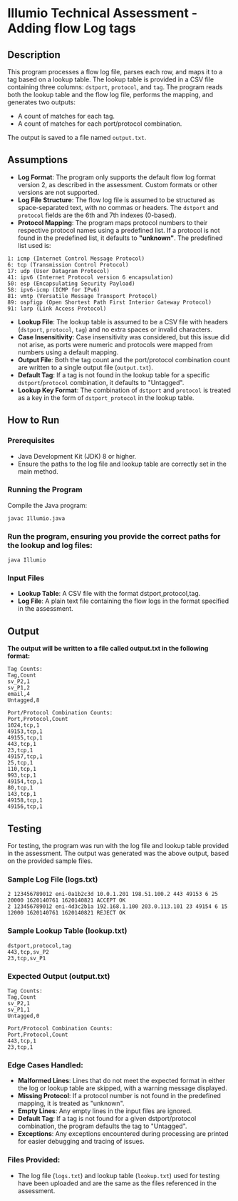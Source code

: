 # Illumio Technical Assessment - Adding flow Log tags

## Description
This program processes a flow log file, parses each row, and maps it to a tag based on a lookup table. The lookup table is provided in a CSV file containing three columns: `dstport`, `protocol`, and `tag`. The program reads both the lookup table and the flow log file, performs the mapping, and generates two outputs:
- A count of matches for each tag.
- A count of matches for each port/protocol combination.

The output is saved to a file named `output.txt`.

## Assumptions
- **Log Format**: The program only supports the default flow log format version 2, as described in the assessment. Custom formats or other versions are not supported.
- **Log File Structure**: The flow log file is assumed to be structured as space-separated text, with no commas or headers. The `dstport` and `protocol` fields are the 6th and 7th indexes (0-based).
- **Protocol Mapping**: The program maps protocol numbers to their respective protocol names using a predefined list. If a protocol is not found in the predefined list, it defaults to **"unknown"**. 
   The predefined list used is:
```
1: icmp (Internet Control Message Protocol)  
6: tcp (Transmission Control Protocol)  
17: udp (User Datagram Protocol)  
41: ipv6 (Internet Protocol version 6 encapsulation)  
50: esp (Encapsulating Security Payload)  
58: ipv6-icmp (ICMP for IPv6)  
81: vmtp (Versatile Message Transport Protocol)  
89: ospfigp (Open Shortest Path First Interior Gateway Protocol)  
91: larp (Link Access Protocol)
```


- **Lookup File**: The lookup table is assumed to be a CSV file with headers (`dstport`, `protocol`, `tag`) and no extra spaces or invalid characters.
- **Case Insensitivity**: Case insensitivity was considered, but this issue did not arise, as ports were numeric and protocols were mapped from numbers using a default mapping.
- **Output File**: Both the tag count and the port/protocol combination count are written to a single output file (`output.txt`).
- **Default Tag**: If a tag is not found in the lookup table for a specific `dstport`/`protocol` combination, it defaults to "Untagged".
- **Lookup Key Format**: The combination of `dstport` and `protocol` is treated as a key in the form of `dstport_protocol` in the lookup table.

## How to Run

### Prerequisites
- Java Development Kit (JDK) 8 or higher.
- Ensure the paths to the log file and lookup table are correctly set in the main method.

### Running the Program
Compile the Java program:

```
javac Illumio.java
```
### Run the program, ensuring you provide the correct paths for the lookup and log files:

```
java Illumio
```
### Input Files
- **Lookup Table**: A CSV file with the format dstport,protocol,tag.
- **Log File**: A plain text file containing the flow logs in the format specified in the assessment.

## Output

**The output will be written to a file called output.txt in the following format:**

```
Tag Counts:
Tag,Count
sv_P2,1
sv_P1,2
email,4
Untagged,8

Port/Protocol Combination Counts:
Port,Protocol,Count
1024,tcp,1
49153,tcp,1
49155,tcp,1
443,tcp,1
23,tcp,1
49157,tcp,1
25,tcp,1
110,tcp,1
993,tcp,1
49154,tcp,1
80,tcp,1
143,tcp,1
49158,tcp,1
49156,tcp,1
```
## Testing
For testing, the program was run with the log file and lookup table provided in the assessment. The output was generated was the above output, based on the provided sample files. 

### Sample Log File (logs.txt)
```
2 123456789012 eni-0a1b2c3d 10.0.1.201 198.51.100.2 443 49153 6 25 20000 1620140761 1620140821 ACCEPT OK
2 123456789012 eni-4d3c2b1a 192.168.1.100 203.0.113.101 23 49154 6 15 12000 1620140761 1620140821 REJECT OK
```
### Sample Lookup Table (lookup.txt)
```
dstport,protocol,tag
443,tcp,sv_P2
23,tcp,sv_P1
```
### Expected Output (output.txt)
```
Tag Counts:
Tag,Count 
sv_P2,1
sv_P1,1
Untagged,0

Port/Protocol Combination Counts:
Port,Protocol,Count
443,tcp,1
23,tcp,1
```
### Edge Cases Handled:
- **Malformed Lines**: Lines that do not meet the expected format in either the log or lookup table are skipped, with a warning message displayed.
- **Missing Protocol**: If a protocol number is not found in the predefined mapping, it is treated as "unknown".
- **Empty Lines**: Any empty lines in the input files are ignored.
- **Default Tag**: If a tag is not found for a given dstport/protocol combination, the program defaults the tag to "Untagged".
- **Exceptions**: Any exceptions encountered during processing are printed for easier debugging and tracing of issues.

### Files Provided:
- The log file (`logs.txt`) and lookup table (`lookup.txt`) used for testing have been uploaded and are the same as the files referenced in the assessment.
